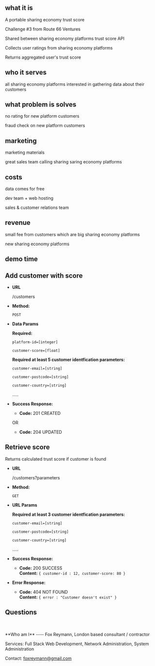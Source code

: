**what it is**
---

A portable sharing economy trust score

Challenge #3 from Route 66 Ventures

Shared between sharing economy platforms trust score API

Collects user ratings from sharing economy platforms

Returns aggregated user's trust score


**who it serves**
---
all sharing economy platforms interested in gathering data about their customers


**what problem is solves**
---
no rating for new platform customers

fraud check on new platform customers

**marketing**
---
marketing materials

great sales team calling sharing saring economy platforms

**costs**
---
data comes for free

dev team + web hosting

sales & customer relations team

**revenue**
---
small fee from customers which are big sharing economy platforms

new sharing economy platforms

**demo time**
----


**Add customer with score**
----
* **URL**

  /customers

* **Method:**

  `POST`
  
* **Data Params**

   **Required:**
 
   `platform-id=[integer]`

   `customer-score=[float]`

   **Required at least 5 customer identfication parameters:**

   `customer-email=[string]`

   `customer-postcode=[string]`

   `customer-country=[string]`

    .....

* **Success Response:**

  * **Code:** 201 CREATED

  OR

  * **Code:** 204 UPDATED

**Retrieve score**
----
  Returns calculated trust score if customer is found

* **URL**

  /customers?parameters

* **Method:**

  `GET`
  
*  **URL Params**

   **Required at least 3 customer identfication parameters:**

   `customer-email=[string]`

   `customer-postcode=[string]`

   `customer-country=[string]`

    .....

* **Success Response:**

  * **Code:** 200 SUCCESS <br />
    **Content:** `{ customer-id : 12, customer-score: 80 }`
 
* **Error Response:**

  * **Code:** 404 NOT FOUND <br />
    **Content:** `{ error : "Customer doesn't exist" }`

**Questions**
----
<br />
<br />
**Who am I**
----
Fox Reymann, London based consultant / contractor

Services: Full Stack Web Development, Network Administration, System Administration

Contact: foxreymann@gmail.com
